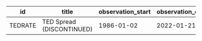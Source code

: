 | id      | title                     | observation_start   | observation_end   |
|---------|---------------------------|---------------------|-------------------|
| TEDRATE | TED Spread (DISCONTINUED) | 1986-01-02          | 2022-01-21        |